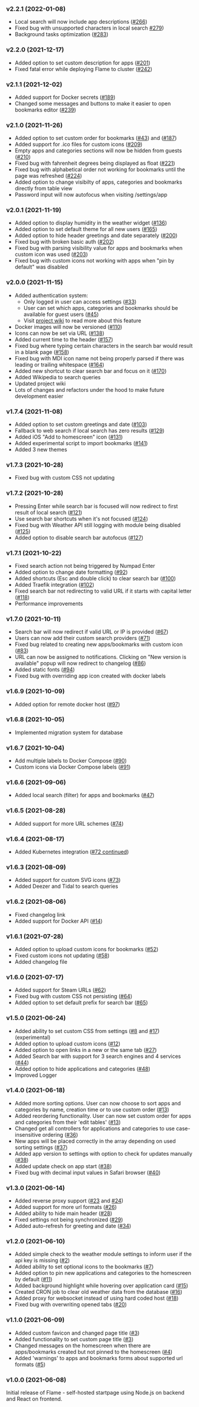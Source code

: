 ### v2.2.1 (2022-01-08)
- Local search will now include app descriptions ([#266](https://github.com/pawelmalak/flame/issues/266))
- Fixed bug with unsupported characters in local search [#279](https://github.com/pawelmalak/flame/issues/279))
- Background tasks optimization ([#283](https://github.com/pawelmalak/flame/issues/283))

### v2.2.0 (2021-12-17)
- Added option to set custom description for apps ([#201](https://github.com/pawelmalak/flame/issues/201))
- Fixed fatal error while deploying Flame to cluster ([#242](https://github.com/pawelmalak/flame/issues/242))

### v2.1.1 (2021-12-02)
- Added support for Docker secrets ([#189](https://github.com/pawelmalak/flame/issues/189))
- Changed some messages and buttons to make it easier to open bookmarks editor ([#239](https://github.com/pawelmalak/flame/issues/239))

### v2.1.0 (2021-11-26)
- Added option to set custom order for bookmarks ([#43](https://github.com/pawelmalak/flame/issues/43)) and ([#187](https://github.com/pawelmalak/flame/issues/187))
- Added support for .ico files for custom icons ([#209](https://github.com/pawelmalak/flame/issues/209))
- Empty apps and categories sections will now be hidden from guests ([#210](https://github.com/pawelmalak/flame/issues/210))
- Fixed bug with fahrenheit degrees being displayed as float ([#221](https://github.com/pawelmalak/flame/issues/221))
- Fixed bug with alphabetical order not working for bookmarks until the page was refreshed ([#224](https://github.com/pawelmalak/flame/issues/224))
- Added option to change visibilty of apps, categories and bookmarks directly from table view
- Password input will now autofocus when visiting /settings/app

### v2.0.1 (2021-11-19)
- Added option to display humidity in the weather widget ([#136](https://github.com/pawelmalak/flame/issues/136))
- Added option to set default theme for all new users ([#165](https://github.com/pawelmalak/flame/issues/165))
- Added option to hide header greetings and date separately ([#200](https://github.com/pawelmalak/flame/issues/200))
- Fixed bug with broken basic auth ([#202](https://github.com/pawelmalak/flame/issues/202))
- Fixed bug with parsing visibility value for apps and bookmarks when custom icon was used ([#203](https://github.com/pawelmalak/flame/issues/203))
- Fixed bug with custom icons not working with apps when "pin by default" was disabled

### v2.0.0 (2021-11-15)
- Added authentication system:
  - Only logged in user can access settings ([#33](https://github.com/pawelmalak/flame/issues/33))
  - User can set which apps, categories and bookmarks should be available for guest users ([#45](https://github.com/pawelmalak/flame/issues/45))
  - Visit [project wiki](https://github.com/pawelmalak/flame/wiki/Authentication) to read more about this feature
- Docker images will now be versioned ([#110](https://github.com/pawelmalak/flame/issues/110))
- Icons can now be set via URL ([#138](https://github.com/pawelmalak/flame/issues/138))
- Added current time to the header ([#157](https://github.com/pawelmalak/flame/issues/157))
- Fixed bug where typing certain characters in the search bar would result in a blank page ([#158](https://github.com/pawelmalak/flame/issues/158))
- Fixed bug with MDI icon name not being properly parsed if there was leading or trailing whitespace ([#164](https://github.com/pawelmalak/flame/issues/164))
- Added new shortcut to clear search bar and focus on it ([#170](https://github.com/pawelmalak/flame/issues/170))
- Added Wikipedia to search queries
- Updated project wiki
- Lots of changes and refactors under the hood to make future development easier

### v1.7.4 (2021-11-08)
- Added option to set custom greetings and date ([#103](https://github.com/pawelmalak/flame/issues/103))
- Fallback to web search if local search has zero results ([#129](https://github.com/pawelmalak/flame/issues/129))
- Added iOS "Add to homescreen" icon ([#131](https://github.com/pawelmalak/flame/issues/131))
- Added experimental script to import bookmarks ([#141](https://github.com/pawelmalak/flame/issues/141))
- Added 3 new themes

### v1.7.3 (2021-10-28)
- Fixed bug with custom CSS not updating

### v1.7.2 (2021-10-28)
- Pressing Enter while search bar is focused will now redirect to first result of local search ([#121](https://github.com/pawelmalak/flame/issues/121))
- Use search bar shortcuts when it's not focused ([#124](https://github.com/pawelmalak/flame/issues/124))
- Fixed bug with Weather API still logging with module being disabled ([#125](https://github.com/pawelmalak/flame/issues/125))
- Added option to disable search bar autofocus ([#127](https://github.com/pawelmalak/flame/issues/127))

### v1.7.1 (2021-10-22)
- Fixed search action not being triggered by Numpad Enter
- Added option to change date formatting ([#92](https://github.com/pawelmalak/flame/issues/92))
- Added shortcuts (Esc and double click) to clear search bar ([#100](https://github.com/pawelmalak/flame/issues/100))
- Added Traefik integration ([#102](https://github.com/pawelmalak/flame/issues/102))
- Fixed search bar not redirecting to valid URL if it starts with capital letter ([#118](https://github.com/pawelmalak/flame/issues/118))
- Performance improvements

### v1.7.0 (2021-10-11)
- Search bar will now redirect if valid URL or IP is provided ([#67](https://github.com/pawelmalak/flame/issues/67))
- Users can now add their custom search providers ([#71](https://github.com/pawelmalak/flame/issues/71))
- Fixed bug related to creating new apps/bookmarks with custom icon ([#83](https://github.com/pawelmalak/flame/issues/83))
- URL can now be assigned to notifications. Clicking on "New version is available" popup will now redirect to changelog ([#86](https://github.com/pawelmalak/flame/issues/86))
- Added static fonts ([#94](https://github.com/pawelmalak/flame/issues/94))
- Fixed bug with overriding app icon created with docker labels

### v1.6.9 (2021-10-09)
- Added option for remote docker host ([#97](https://github.com/pawelmalak/flame/issues/97))

### v1.6.8 (2021-10-05)
- Implemented migration system for database

### v1.6.7 (2021-10-04)
- Add multiple labels to Docker Compose ([#90](https://github.com/pawelmalak/flame/issues/90))
- Custom icons via Docker Compose labels ([#91](https://github.com/pawelmalak/flame/issues/91))

### v1.6.6 (2021-09-06)
- Added local search (filter) for apps and bookmarks ([#47](https://github.com/pawelmalak/flame/issues/47))

### v1.6.5 (2021-08-28)
- Added support for more URL schemes ([#74](https://github.com/pawelmalak/flame/issues/74))

### v1.6.4 (2021-08-17)
- Added Kubernetes integration ([#72 continued](https://github.com/pawelmalak/flame/issues/72))

### v1.6.3 (2021-08-09)
- Added support for custom SVG icons ([#73](https://github.com/pawelmalak/flame/issues/73))
- Added Deezer and Tidal to search queries

### v1.6.2 (2021-08-06)
- Fixed changelog link
- Added support for Docker API ([#14](https://github.com/pawelmalak/flame/issues/14))

### v1.6.1 (2021-07-28)
- Added option to upload custom icons for bookmarks ([#52](https://github.com/pawelmalak/flame/issues/52))
- Fixed custom icons not updating ([#58](https://github.com/pawelmalak/flame/issues/58))
- Added changelog file

### v1.6.0 (2021-07-17)
- Added support for Steam URLs ([#62](https://github.com/pawelmalak/flame/issues/62))
- Fixed bug with custom CSS not persisting ([#64](https://github.com/pawelmalak/flame/issues/64))
- Added option to set default prefix for search bar ([#65](https://github.com/pawelmalak/flame/issues/65))

### v1.5.0 (2021-06-24)
- Added ability to set custom CSS from settings ([#8](https://github.com/pawelmalak/flame/issues/8) and [#17](https://github.com/pawelmalak/flame/issues/17)) (experimental)
- Added option to upload custom icons ([#12](https://github.com/pawelmalak/flame/issues/12))
- Added option to open links in a new or the same tab ([#27](https://github.com/pawelmalak/flame/issues/27))
- Added Search bar with support for 3 search engines and 4 services ([#44](https://github.com/pawelmalak/flame/issues/44))
- Added option to hide applications and categories ([#48](https://github.com/pawelmalak/flame/issues/48))
- Improved Logger

### v1.4.0 (2021-06-18)
- Added more sorting options. User can now choose to sort apps and categories by name, creation time or to use custom order ([#13](https://github.com/pawelmalak/flame/issues/13))
- Added reordering functionality. User can now set custom order for apps and categories from their 'edit tables' ([#13](https://github.com/pawelmalak/flame/issues/13))
- Changed get all controllers for applications and categories to use case-insensitive ordering ([#36](https://github.com/pawelmalak/flame/issues/36))
- New apps will be placed correctly in the array depending on used sorting settings ([#37](https://github.com/pawelmalak/flame/issues/37))
- Added app version to settings with option to check for updates manually ([#38](https://github.com/pawelmalak/flame/issues/38))
- Added update check on app start ([#38](https://github.com/pawelmalak/flame/issues/38))
- Fixed bug with decimal input values in Safari browser ([#40](https://github.com/pawelmalak/flame/issues/40))

### v1.3.0 (2021-06-14)
- Added reverse proxy support ([#23](https://github.com/pawelmalak/flame/issues/23) and [#24](https://github.com/pawelmalak/flame/issues/24))
- Added support for more url formats ([#26](https://github.com/pawelmalak/flame/issues/26))
- Added ability to hide main header ([#28](https://github.com/pawelmalak/flame/issues/28))
- Fixed settings not being synchronized ([#29](https://github.com/pawelmalak/flame/issues/29))
- Added auto-refresh for greeting and date ([#34](https://github.com/pawelmalak/flame/issues/34))

### v1.2.0 (2021-06-10)
- Added simple check to the weather module settings to inform user if the api key is missing ([#2](https://github.com/pawelmalak/flame/issues/2))
- Added ability to set optional icons to the bookmarks ([#7](https://github.com/pawelmalak/flame/issues/7))
- Added option to pin new applications and categories to the homescreen by default ([#11](https://github.com/pawelmalak/flame/issues/11))
- Added background highlight while hovering over application card ([#15](https://github.com/pawelmalak/flame/issues/15))
- Created CRON job to clear old weather data from the database ([#16](https://github.com/pawelmalak/flame/issues/16))
- Added proxy for websocket instead of using hard coded host ([#18](https://github.com/pawelmalak/flame/issues/18))
- Fixed bug with overwriting opened tabs ([#20](https://github.com/pawelmalak/flame/issues/20))

### v1.1.0 (2021-06-09)
- Added custom favicon and changed page title ([#3](https://github.com/pawelmalak/flame/issues/3))
- Added functionality to set custom page title ([#3](https://github.com/pawelmalak/flame/issues/3))
- Changed messages on the homescreen when there are apps/bookmarks created but not pinned to the homescreen ([#4](https://github.com/pawelmalak/flame/issues/4))
- Added 'warnings' to apps and bookmarks forms about supported url formats ([#5](https://github.com/pawelmalak/flame/issues/5))

### v1.0.0 (2021-06-08)
Initial release of Flame - self-hosted startpage using Node.js on backend and React on frontend.
